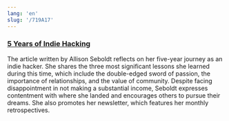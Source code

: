 ```yaml
---
lang: 'en'
slug: '/719A17'
---
```


### [5 Years of Indie Hacking](https://allisonseboldt.com/5-years-of-indie-hacking/)

The article written by Allison Seboldt reflects on her five-year journey as an indie hacker. She shares the three most significant lessons she learned during this time, which include the double-edged sword of passion, the importance of relationships, and the value of community. Despite facing disappointment in not making a substantial income, Seboldt expresses contentment with where she landed and encourages others to pursue their dreams. She also promotes her newsletter, which features her monthly retrospectives.

